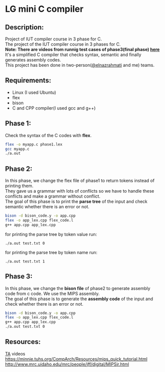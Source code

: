 # LG mini C compiler   
## Description:  
Project of IUT compiler course in 3 phase for C.  
The project of the IUT compiler course in 3 phases for C.  
**Note: There are videos from runnig test cases of phase3(final phase) [here](https://github.com/GhazaleZe/LG-mini-C-compiler/discussions/1)**  
It's a simplified C compiler that checks syntax, semantic and finally generates assembly codes.  
This project has been done in two-person([@elnazrahmati](https://github.com/elnazrahmati) and me) teams.   
## Requirements:
- Linux (I used Ubuntu)
- flex
- bison
- C and CPP compiler(I used gcc and g++)
## Phase 1:
Check the syntax of the C codes with **flex**.  
```bash
flex -o myapp.c phase1.lex
gcc myapp.c
./a.out 
```
## Phase 2:
In this phase, we change the flex file of phase1 to return tokens instead of printing them.  
They gave us a grammar with lots of conflicts so we have to handle these conflicts and make a grammar without conflict.    
The goal of this phase is to print the **parse tree** of the input and check semantic whether there is an error or not.  
```bash
bison -d bison_code.y -o app.cpp
flex -o app_lex.cpp flex_code.l
g++ app.cpp app_lex.cpp 
```
for printing the parse tree by token value run:
```
./a.out test.txt 0
```
for printing the parse tree by token name run: 
```
./a.out test.txt 1
```
## Phase 3:
In this phase, we change the **bison file** of phase2 to generate assembly code from c code. We use the MIPS assembly.  
The goal of this phase is to generate the **assembly code** of the input and check whether there is an error or not.  
```bash
bison -d bison_code.y -o app.cpp
flex -o app_lex.cpp flex_code.l
g++ app.cpp app_lex.cpp 
./a.out test.txt 0
```
## Resources:  
[TA](https://github.com/milad2golnia) videos  
https://minnie.tuhs.org/CompArch/Resources/mips_quick_tutorial.html  
http://www.mrc.uidaho.edu/mrc/people/jff/digital/MIPSir.html
